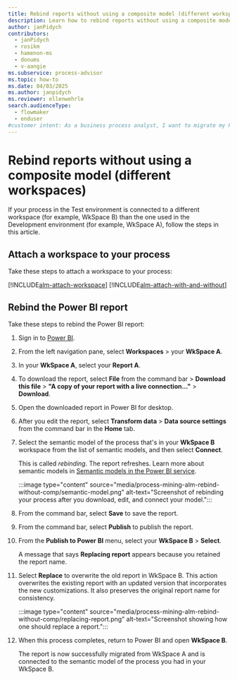 ```yaml
---
title: Rebind reports without using a composite model (different workspaces)
description: Learn how to rebind reports without using a composite model if you linked your process to different workspaces.
author: janPidych
contributors:
  - janPidych
  - rosikm
  - hamenon-ms
  - donums
  - v-aangie  
ms.subservice: process-advisor
ms.topic: how-to
ms.date: 04/03/2025
ms.author: janpidych
ms.reviewer: ellenwehrle
search.audienceType: 
  - flowmaker
  - enduser
#customer intent: As a business process analyst, I want to migrate my Process Mining reports from one workspace to another without using a composite model so that the report customizations appear where I need them. 
---
```


# Rebind reports without using a composite model (different workspaces)

If your process in the Test environment is connected to a different workspace (for example, WkSpace B) than the one used in the Development environment (for example, WkSpace A), follow the steps in this article.

## Attach a workspace to your process

Take these steps to attach a workspace to your process:

[!INCLUDE[alm-attach-workspace](./includes/alm-attach-workspace.md)]
[!INCLUDE[alm-attach-with-and-without](./includes/alm-attach-with-and-without.md)]

## Rebind the Power BI report

Take these steps to rebind the Power BI report:

1. Sign in to [Power BI](https://msit.powerbi.com/).
1. From the left navigation pane, select **Workspaces** > your **WkSpace A**.
1. In your **WkSpace A**, select your **Report A**.
1. To download the report, select **File** from the command bar > **Download this file** > **"A copy of your report with a live connection…"** > **Download**.
1. Open the downloaded report in Power BI for desktop.
1. After you edit the report, select **Transform data** > **Data source settings** from the command bar in the **Home** tab.
1. Select the semantic model of the process that's in your **WkSpace B** workspace from the list of semantic models, and then select **Connect**.

    This is called *rebinding*. The report refreshes. Learn more about semantic models in [Semantic models in the Power BI service](/power-bi/connect-data/service-datasets-understand).

    :::image type="content" source="media/process-mining-alm-rebind-without-comp/semantic-model.png" alt-text="Screenshot of rebinding your process after you download, edit, and connect your model.":::

1. From the command bar, select **Save** to save the report.
1. From the command bar, select **Publish** to publish the report. 
1. From the **Publish to Power BI** menu, select your **WkSpace B** > **Select**.

    A message that says **Replacing report** appears because you retained the report name.

1. Select **Replace** to overwrite the old report in WkSpace B. This action overwrites the existing report with an updated version that incorporates the new customizations. It also preserves the original report name for consistency.

    :::image type="content" source="media/process-mining-alm-rebind-without-comp/replacing-report.png" alt-text="Screenshot showing how one should replace a report.":::

1. When this process completes, return to Power BI and open **WkSpace B**.

    The report is now successfully migrated from WkSpace A and is connected to the semantic model of the process you had in your WkSpace B.
